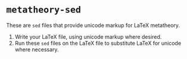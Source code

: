 # `metatheory-sed`

These are `sed` files that provide unicode markup for LaTeX metatheory.

1. Write your LaTeX file, using unicode markup where desired.
2. Run these `sed` files on the LaTeX file to substitute LaTeX for unicode where necessary.
